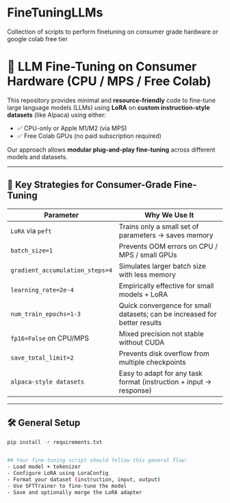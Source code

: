 # FineTuningLLMs
Collection of scripts to perform finetuning on consumer grade hardware or google colab free tier


# 🔧 LLM Fine-Tuning on Consumer Hardware (CPU / MPS / Free Colab)

This repository provides minimal and **resource-friendly** code to fine-tune large language models (LLMs) using **LoRA** on **custom instruction-style datasets** (like Alpaca) using either:

- ✅ CPU-only or Apple M1/M2 (via MPS)
- ✅ Free Colab GPUs (no paid subscription required)

Our approach allows **modular plug-and-play fine-tuning** across different models and datasets.

---

## 📌 Key Strategies for Consumer-Grade Fine-Tuning

| Parameter                         | Why We Use It                                                                 |
|----------------------------------|-------------------------------------------------------------------------------|
| `LoRA` via `peft`                | Trains only a small set of parameters → saves memory                         |
| `batch_size=1`                   | Prevents OOM errors on CPU / MPS / small GPUs                                |
| `gradient_accumulation_steps=4`  | Simulates larger batch size with less memory                                 |
| `learning_rate=2e-4`             | Empirically effective for small models + LoRA                                |
| `num_train_epochs=1-3`           | Quick convergence for small datasets; can be increased for better results    |
| `fp16=False` on CPU/MPS          | Mixed precision not stable without CUDA                                      |
| `save_total_limit=2`             | Prevents disk overflow from multiple checkpoints                             |
| `alpaca-style datasets`          | Easy to adapt for any task format (instruction + input → response)           |

---

## 🛠️ General Setup

```bash
pip install -r requirements.txt


## Your fine-tuning script should follow this general flow:
- Load model + tokenizer
- Configure LoRA using LoraConfig
- Format your dataset (instruction, input, output)
- Use SFTTrainer to fine-tune the model
- Save and optionally merge the LoRA adapter

